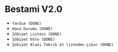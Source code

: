# Bestami V2.0

- `Yardım (DONE)`
- `Hava Durumu (DONE)`
- `Şöbiyet Listesi (DONE)`
- `Şöbiyet Ekle (DONE)`
- `Şöbiyet Alanı Tebrik et listeden çıkar (DONE)`
